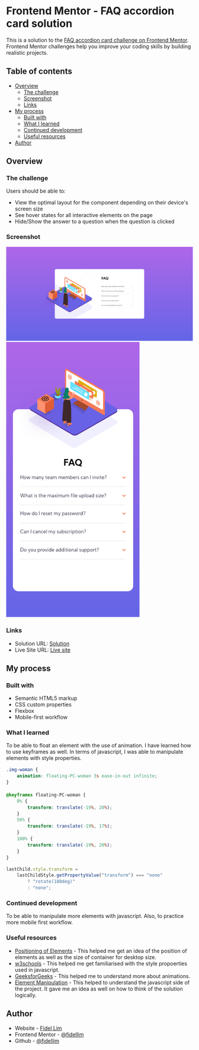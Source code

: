 # Frontend Mentor - FAQ accordion card solution

This is a solution to the [FAQ accordion card challenge on Frontend Mentor](https://www.frontendmentor.io/challenges/faq-accordion-card-XlyjD0Oam). Frontend Mentor challenges help you improve your coding skills by building realistic projects.

## Table of contents

- [Overview](#overview)
  - [The challenge](#the-challenge)
  - [Screenshot](#screenshot)
  - [Links](#links)
- [My process](#my-process)
  - [Built with](#built-with)
  - [What I learned](#what-i-learned)
  - [Continued development](#continued-development)
  - [Useful resources](#useful-resources)
- [Author](#author)

## Overview

### The challenge

Users should be able to:

- View the optimal layout for the component depending on their device's screen size
- See hover states for all interactive elements on the page
- Hide/Show the answer to a question when the question is clicked

### Screenshot

![Solution PC](./images/Solution%20PC.png)
![Solution Mobile](./images/Solution%20Mobile.png)

### Links

- Solution URL: [Solution](https://github.com/fidellim/FAQ-Accordion-Card)
- Live Site URL: [Live site](https://faq-accordion-card-fidellim-fem.netlify.app/)

## My process

### Built with

- Semantic HTML5 markup
- CSS custom properties
- Flexbox
- Mobile-first workflow

### What I learned

To be able to float an element with the use of animation. I have learned how to use keyframes as well. In terms of javascript, I was able to manipulate elements with style properties.

```css
.img-woman {
	animation: floating-PC-woman 3s ease-in-out infinite;
}

@keyframes floating-PC-woman {
	0% {
		transform: translate(-19%, 20%);
	}
	50% {
		transform: translate(-19%, 17%);
	}
	100% {
		transform: translate(-19%, 20%);
	}
}
```

```js
lastChild.style.transform =
	lastChildStyle.getPropertyValue("transform") === "none"
		? "rotate(180deg)"
		: "none";
```

### Continued development

To be able to manipulate more elements with javascript. Also, to practice more mobile first workflow.

### Useful resources

- [Positioning of Elements](https://github.com/sammy007-debug/Fully-Responsible-FAQ-Accordion) - This helped me get an idea of the position of elements as well as the size of container for desktop size.
- [w3schools](https://www.w3schools.com/) - This helped me get familiarised with the style propoerties used in javascript.
- [GeeksforGeeks](https://www.geeksforgeeks.org/css-floating-animation/) - This helped me to understand more about animations.
- [Element Manipulation](https://github.com/gsemyong/faq-accordion-card) - This helped to understand the javascript side of the project. It gave me an idea as well on how to think of the solution logically.

## Author

- Website - [Fidel Lim](https://fidellim-portfolio.netlify.app/)
- Frontend Mentor - [@fidellim](https://www.frontendmentor.io/profile/fidellim)
- Github - [@fidellim](https://github.com/fidellim)
